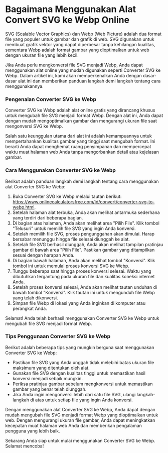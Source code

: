 Bagaimana Menggunakan Alat Convert SVG ke Webp Online
=====================================================

SVG (Scalable Vector Graphics) dan Webp (Web Picture) adalah dua format file yang populer untuk gambar dan grafik di web. SVG digunakan untuk membuat grafik vektor yang dapat diperbesar tanpa kehilangan kualitas, sementara Webp adalah format gambar yang dioptimalkan untuk web dengan ukuran file yang lebih kecil.

Jika Anda perlu mengkonversi file SVG menjadi Webp, Anda dapat menggunakan alat online yang mudah digunakan seperti Converter SVG ke Webp. Dalam artikel ini, kami akan memperkenalkan Anda dengan dasar-dasar alat ini dan memberikan panduan langkah demi langkah tentang cara menggunakannya.

### Pengenalan Converter SVG ke Webp

Converter SVG ke Webp adalah alat online gratis yang dirancang khusus untuk mengubah file SVG menjadi format Webp. Dengan alat ini, Anda dapat dengan mudah mengoptimalkan gambar dan mengurangi ukuran file saat mengonversi SVG ke Webp.

Salah satu keunggulan utama dari alat ini adalah kemampuannya untuk mempertahankan kualitas gambar yang tinggi saat mengubah format. Ini berarti Anda dapat menghemat ruang penyimpanan dan mempercepat waktu muat halaman web Anda tanpa mengorbankan detail atau kejelasan gambar.

### Cara Menggunakan Converter SVG ke Webp

Berikut adalah panduan langkah demi langkah tentang cara menggunakan alat Converter SVG ke Webp:

1. Buka Converter SVG ke Webp melalui tautan berikut: <https://www.onlinecalculatorsfree.com/id/convert/converter-svg-to-webp.html>.
2. Setelah halaman alat terbuka, Anda akan melihat antarmuka sederhana yang terdiri dari beberapa bagian.
3. Di bagian atas halaman, Anda akan melihat area "Pilih File". Klik tombol "Telusuri" untuk memilih file SVG yang ingin Anda konversi.
4. Setelah memilih file SVG, proses pengunggahan akan dimulai. Harap bersabar menunggu hingga file selesai diunggah ke alat.
5. Setelah file SVG berhasil diunggah, Anda akan melihat tampilan pratinjau gambar di bawah area "Pilih File". Pastikan gambar yang ditampilkan sesuai dengan harapan Anda.
6. Di bagian bawah halaman, Anda akan melihat tombol "Konversi". Klik tombol ini untuk memulai proses konversi SVG ke Webp.
7. Tunggu beberapa saat hingga proses konversi selesai. Waktu yang dibutuhkan tergantung pada ukuran file dan kualitas koneksi internet Anda.
8. Setelah proses konversi selesai, Anda akan melihat tautan unduhan di bawah tombol "Konversi". Klik tautan ini untuk mengunduh file Webp yang telah dikonversi.
9. Simpan file Webp di lokasi yang Anda inginkan di komputer atau perangkat Anda.

Selamat! Anda telah berhasil menggunakan Converter SVG ke Webp untuk mengubah file SVG menjadi format Webp.

### Tips Penggunaan Converter SVG ke Webp

Berikut adalah beberapa tips yang mungkin berguna saat menggunakan Converter SVG ke Webp:

- Pastikan file SVG yang Anda unggah tidak melebihi batas ukuran file maksimum yang ditentukan oleh alat.
- Gunakan file SVG dengan kualitas tinggi untuk memastikan hasil konversi menjadi sebaik mungkin.
- Periksa pratinjau gambar sebelum mengkonversi untuk memastikan gambar yang benar telah diunggah.
- Jika Anda ingin mengonversi lebih dari satu file SVG, ulangi langkah-langkah di atas untuk setiap file yang ingin Anda konversi.

Dengan menggunakan alat Converter SVG ke Webp, Anda dapat dengan mudah mengubah file SVG menjadi format Webp yang dioptimalkan untuk web. Dengan mengurangi ukuran file gambar, Anda dapat meningkatkan kecepatan muat halaman web Anda dan memberikan pengalaman pengguna yang lebih baik.

Sekarang Anda siap untuk mulai menggunakan Converter SVG ke Webp. Selamat mencoba!